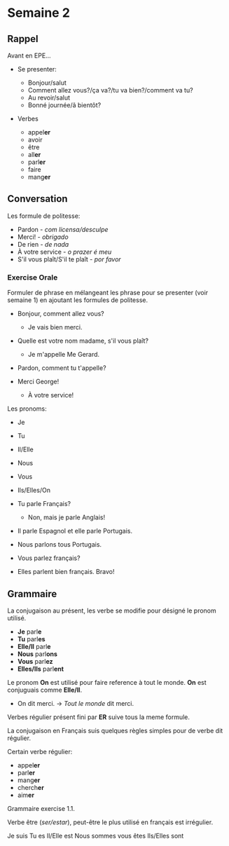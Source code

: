 

# Semaine 2

## Rappel

Avant en EPE...

* Se presenter: 
  - Bonjour/salut
  - Comment allez vous?/ça va?/tu va bien?/comment va tu?
  - Au revoir/salut
  - Bonné journée/ã bientôt?

* Verbes
  - appel**er**
  - avoir
  - être
  - all**er**
  - parl**er**
  - faire
  - mang**er**


## Conversation

Les formule de politesse:

- Pardon - *com licensa/desculpe*
- Merci! - *obrigado*
- De rien - *de nada*
- À votre service - *o prazer é meu*
- S'il vous plaît/S'il te plaît - *por favor*


### Exercise Orale

Formuler de phrase en mélangeant les phrase pour se presenter (voir semaine 1) 
en ajoutant les formules de politesse.

- Bonjour, comment allez vous?
  - Je vais bien merci.

- Quelle est votre nom madame, s'il vous plaît?
  - Je m'appelle Me Gerard.

- Pardon, comment tu t'appelle?

- Merci George!
  - À votre service!

Les pronoms: 

- Je
- Tu
- Il/Elle
- Nous
- Vous
- Ils/Elles/On


- Tu parle Français?
  - Non, mais je parle Anglais!

- Il parle Espagnol et elle parle Portugais.

- Nous parlons tous Portugais.

- Vous parlez français?

- Elles parlent bien français. Bravo!


## Grammaire

La conjugaison au présent, les verbe se modifie pour désigné le pronom utilisé.

* **Je** parl**e**
* **Tu** parl**es**
* **Elle/Il** parl**e**
* **Nous** parl**ons**
* **Vous** parl**ez**
* **Elles/Ils** parl**ent**

Le pronom **On** est utilisé pour faire reference à tout le monde. 
**On** est conjuguais comme **Elle/Il**.

- On dit merci. -> *Tout le monde* dit merci.

Verbes régulier présent fini par **ER** suive tous la meme formule.

La conjugaison en Français suis quelques règles simples pour de verbe dit régulier.

Certain verbe régulier:
  - appel**er**
  - parl**er**
  - mang**er**
  - cherch**er**
  - aim**er**

Grammaire exercise 1.1.

Verbe être (*ser/estar*), peut-être le plus utilisé en français est irrégulier.

Je suis
Tu es
Il/Elle est
Nous sommes
vous êtes
Ils/Elles sont
